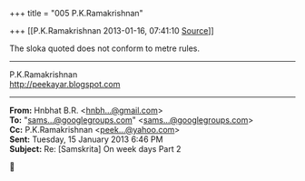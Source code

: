 +++
title = "005 P.K.Ramakrishnan"

+++
[[P.K.Ramakrishnan	2013-01-16, 07:41:10 [Source](https://groups.google.com/g/samskrita/c/jJRVwjgRQJ0)]]



The sloka quoted does not conform to metre rules.



-----------------------------------  
P.K.Ramakrishnan  
<http://peekayar.blogspot.com>  

------------------------------------------------------------------------

**From:** Hnbhat B.R. \<[hnbh...@gmail.com]()\>  
**To:** "[sams...@googlegroups.com]()" \<[sams...@googlegroups.com]()\>  
**Cc:** P.K.Ramakrishnan \<[peek...@yahoo.com]()\>  
**Sent:** Tuesday, 15 January 2013 6:46 PM  
**Subject:** Re: \[Samskrita\] On week days Part 2  



